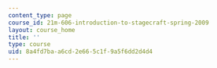 ```yaml
---
content_type: page
course_id: 21m-606-introduction-to-stagecraft-spring-2009
layout: course_home
title: ''
type: course
uid: 8a4fd7ba-a6cd-2e66-5c1f-9a5f6dd2d4d4
---
```

